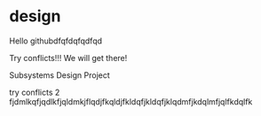 design
======

Hello githubdfqfdqfqdfqd

Try conflicts!!! We will get there!

Subsystems Design Project

try conflicts 2
fjdmlkqfjqdlkfjqldmkjflqdjfkqldjfkldqfjkldqfjklqdmfjkdqlmfjqlfkdqlfk
